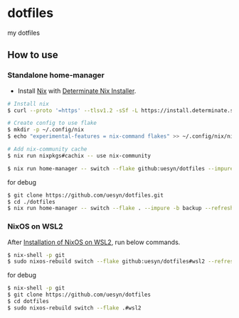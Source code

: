 # dotfiles

my dotfiles

## How to use

### Standalone home-manager

- Install [Nix](https://nixos.org/) with [Determinate Nix Installer](https://zero-to-nix.com/concepts/nix-installer).

```sh
# Install nix
$ curl --proto '=https' --tlsv1.2 -sSf -L https://install.determinate.systems/nix | sh -s -- install --no-confirm

# Create config to use flake
$ mkdir -p ~/.config/nix
$ echo "experimental-features = nix-command flakes" >> ~/.config/nix/nix.conf

# Add nix-community cache
$ nix run nixpkgs#cachix -- use nix-community
```

```sh
$ nix run home-manager -- switch --flake github:uesyn/dotfiles --impure -b backup --refresh
```

for debug

```sh
$ git clone https://github.com/uesyn/dotfiles.git
$ cd ./dotfiles
$ nix run home-manager -- switch --flake . --impure -b backup --refresh
```

### NixOS on WSL2

After [Installation of NixOS on WSL2](https://github.com/nix-community/NixOS-WSL), run below commands.

```sh
$ nix-shell -p git
$ sudo nixos-rebuild switch --flake github:uesyn/dotfiles#wsl2 --refresh
```

for debug

```sh
$ nix-shell -p git
$ git clone https://github.com/uesyn/dotfiles
$ cd dotfiles
$ sudo nixos-rebuild switch --flake .#wsl2
```
